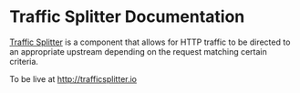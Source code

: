 Traffic Splitter Documentation
==

[Traffic Splitter](https://github.com/Mindera/traffic-splitter) is a component that allows for HTTP traffic to be directed to an appropriate upstream depending on the request matching certain criteria.

To be live at http://trafficsplitter.io

